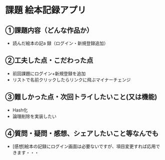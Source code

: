 # 課題  絵本記録アプリ

## ①課題内容（どんな作品か）
- 読んだ絵本の記a  録（ログイン・新規登録追加）

## ②工夫した点・こだわった点
- 前回課題にログイン+新規登録を追加
- リストで名前クリックしたらリンクに飛ぶマイナーチェンジ

## ③難しかった点・次回トライしたいこと(又は機能)
- Hash化
- 論理削除を実装したい

## ④質問・疑問・感想、シェアしたいこと等なんでも
- [感想]絵本の記録にログイン画面は必要ないですが、項目変更すれば応用できます・・・
